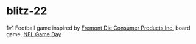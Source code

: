 # blitz-22

1v1 Football game inspired by [Fremont Die Consumer Products Inc.](https://boardgamegeek.com/boardgamepublisher/25590/fremont-die-consumer-products-inc) board game, [NFL Game Day](http://www.fremontdie.com/nfl-game-day.html)
